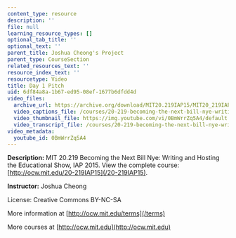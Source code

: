 ```yaml
---
content_type: resource
description: ''
file: null
learning_resource_types: []
optional_tab_title: ''
optional_text: ''
parent_title: Joshua Cheong's Project
parent_type: CourseSection
related_resources_text: ''
resource_index_text: ''
resourcetype: Video
title: Day 1 Pitch
uid: 6df84a8a-1b67-ed95-08ef-1677b6dfdd4d
video_files:
  archive_url: https://archive.org/download/MIT20.219IAP15/MIT20_219IAP15_JC_D01_Pitch_360p.mp4
  video_captions_file: /courses/20-219-becoming-the-next-bill-nye-writing-and-hosting-the-educational-show-january-iap-2015/011118abd51e55438fc28514a0ea815b_0BmWrrZq5A4.vtt
  video_thumbnail_file: https://img.youtube.com/vi/0BmWrrZq5A4/default.jpg
  video_transcript_file: /courses/20-219-becoming-the-next-bill-nye-writing-and-hosting-the-educational-show-january-iap-2015/20fc5bce9579a9cfc2d1d5f0a05d1b96_0BmWrrZq5A4.pdf
video_metadata:
  youtube_id: 0BmWrrZq5A4
---
```


**Description:** MIT 20.219 Becoming the Next Bill Nye: Writing and Hosting the Educational Show, IAP 2015. View the complete course: [http://ocw.mit.edu/20-219IAP15](/20-219IAP15).

**Instructor:** Joshua Cheong

License: Creative Commons BY-NC-SA

More information at [http://ocw.mit.edu/terms](/terms)

More courses at [http://ocw.mit.edu](http://ocw.mit.edu)